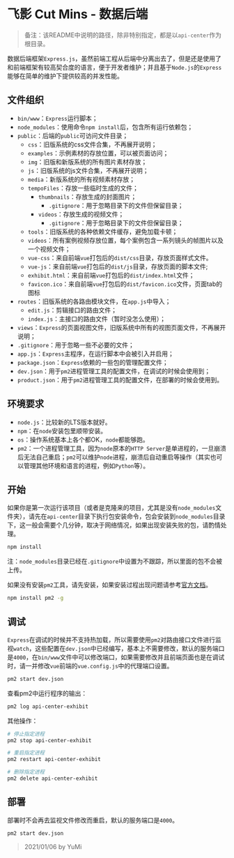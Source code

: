 # 飞影 Cut Mins - 数据后端

> 备注：该README中说明的路径，除非特别指定，都是以`api-center`作为根目录。

数据后端框架`Express.js`，虽然前端工程从后端中分离出去了，但是还是使用了和前端框架有较高契合度的语言，便于开发者维护；并且基于`Node.js`的`Express`能够在简单的维护下提供较高的并发性能。

## 文件组织

- `bin/www`：`Express`运行脚本；
- `node_modules`：使用命令`npm install`后，包含所有运行依赖包；
- `public`：后端的`public`可访问文件目录；
    - `css`：旧版系统的css文件合集，不再展开说明；
    - `examples`：示例素材的存放位置，可以被页面访问；
    - `img`：旧版和新版系统的所有图片素材存放；
    - `js`：旧版系统的js文件合集，不再展开说明；
    - `media`：新版系统的所有视频素材存放；
    - `tempoFiles`：存放一些临时生成的文件；
        - `thumbnails`：存放生成的封面图片；
            - `.gitignore`：用于忽略目录下的文件但保留目录；
        - `videos`：存放生成的视频文件；
            - `.gitignore`：用于忽略目录下的文件但保留目录；
    - `tools`：旧版系统的各种依赖文件缓存，避免加载卡顿；
    - `videos`：所有案例视频存放位置，每个案例包含一系列镜头的帧图片以及一个视频文件；
    - `vue-css`：来自前端`vue`打包后的`dist/css`目录，存放页面样式文件。
    - `vue-js`：来自前端`vue`打包后的`dist/js`目录，存放页面的脚本文件;
    - `exhibit.html`：来自前端`vue`打包后的`dist/index.html`文件；
    - `favicon.ico`：来自前端`vue`打包后的`dist/favicon.ico`文件，页面tab的图标
- `routes`：旧版系统的各路由模块文件，在`app.js`中导入；
    - `edit.js`：剪辑接口的路由文件；
    - `index.js`：主接口的路由文件（暂时没怎么使用）；
- `views`：`Express`的页面视图文件，旧版系统中所有的视图页面文件，不再展开说明；
- `.gitignore`：用于忽略一些不必要的文件；
- `app.js`：`Express`主程序，在运行脚本中会被引入并启用；
- `package.json`：`Express`依赖的一些包的管理配置文件；
- `dev.json`：用于`pm2`进程管理工具的配置文件，在调试的时候会使用到；
- `product.json`：用于`pm2`进程管理工具的配置文件，在部署的时候会使用到。

## 环境要求

- `node.js`：比较新的LTS版本就好。
- `npm`：在`node`安装包里顺带安装。
- `os`：操作系统基本上各个都OK，`node`都能够跑。
- `pm2`：一个进程管理工具，因为`node`原本的`HTTP Server`是单进程的，一旦崩溃后无法自己重启；`pm2`可以维护`node`进程，崩溃后自动重启等操作（其实也可以管理其他环境和语言的进程，例如`Python`等）。

## 开始

如果你是第一次运行该项目（或者是克隆来的项目，尤其是没有`node_modules`文件夹），请先在`api-center`目录下执行包安装命令，包会安装到`node_modules`目录下，这一般会需要个几分钟，取决于网络情况，如果出现安装失败的包，请酌情处理。

```bash
npm install
```

注：`node_modules`目录已经在`.gitignore`中设置为不跟踪，所以里面的包不会被上传。

如果没有安装`pm2`工具，请先安装，如果安装过程出现问题请参考[官方文档](https://pm2.keymetrics.io/)。

```bash
npm install pm2 -g
```

## 调试

`Express`在调试的时候并不支持热加载，所以需要使用`pm2`对路由接口文件进行监视`watch`，这些配置在`dev.json`中已经编写，基本上不需要修改，默认的服务端口是`4000`，在`bin/www`文件中可以修改端口，如果需要修改并且前端页面也是在调试时，请一并修改`vue`前端的`vue.config.js`中的代理端口设置。

```bash
pm2 start dev.json
```

查看pm2中运行程序的输出：

```bash
pm2 log api-center-exhibit
```

其他操作：

```bash
# 停止指定进程
pm2 stop api-center-exhibit
```

```bash
# 重启指定进程
pm2 restart api-center-exhibit
```

```bash
# 删除指定进程
pm2 delete api-center-exhibit
```

## 部署

部署时不会再去监视文件修改而重启，默认的服务端口是`4000`。

```bash
pm2 start dev.json
```

> 2021/01/06 by YuMi